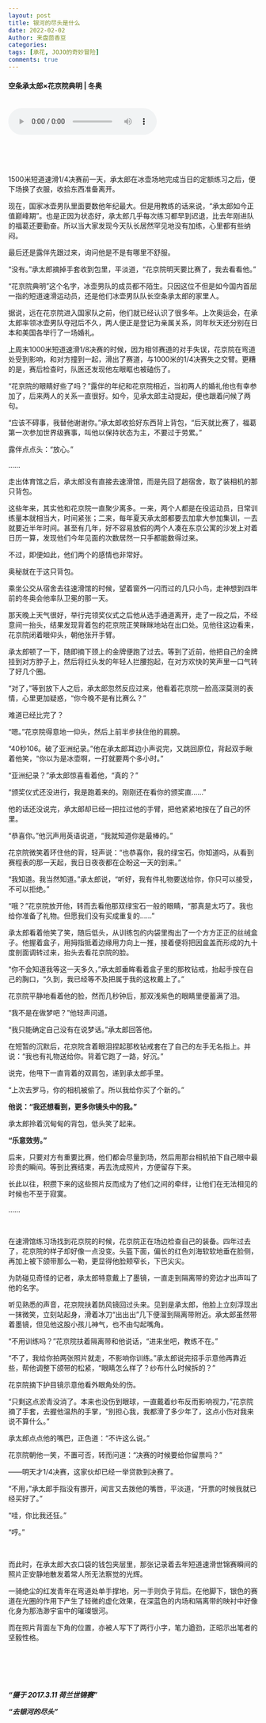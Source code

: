 ```yaml
---
layout: post
title: 银河的尽头是什么
date: 2022-02-02
Author: 来盘茴香豆
categories: 
tags: [承花, JOJO的奇妙冒险]
comments: true
--- 
```


#### 空条承太郎×花京院典明 | 冬奥


<br/>

<audio src="https://sharefs.ali.kugou.com/202202022334/03e97e47bf99f1db2b0e9067ce0e9cf9/G194/M03/05/19/Ag4DAF5rpiKAAEFtADZWs3751H8445.mp3" controls="controls">
  
</audio>
  
<br/><br/><br/>


1500米短道速滑1/4决赛前一天，承太郎在冰壶场地完成当日的定额练习之后，便下场换了衣服，收拾东西准备离开。

现在，国家冰壶男队里面要数他年纪最大。但是用教练的话来说，“承太郎如今正值巅峰期”。也是正因为状态好，承太郎几乎每次练习都早到迟退，比去年刚进队的福葛还要勤奋。所以当大家发现今天队长居然罕见地没有加练，心里都有些纳闷。

最后还是露伴先跟过来，询问他是不是有哪里不舒服。

“没有。”承太郎摘掉手套收到包里，平淡道，“花京院明天要比赛了，我去看看他。”

“花京院典明”这个名字，冰壶男队的成员都不陌生。只因这位不但是如今国内首屈一指的短道速滑运动员，还是他们冰壶男队队长空条承太郎的家里人。

据说，远在花京院进入国家队之前，他们就已经认识了很多年。上次奥运会，在承太郎率领冰壶男队夺冠后不久，两人便正是登记为亲属关系，同年秋天还分别在日本和美国各举行了一场婚礼。

上周末1000米短道速滑1/8决赛的时候，因为相邻赛道的对手失误，花京院在弯道处受到影响，和对方撞到一起，滑出了赛道，与1000米的1/4决赛失之交臂。更糟的是，赛后检查时，队医还发现他左眼眶也被磕伤了。

“花京院的眼睛好些了吗？”露伴的年纪和花京院相近，当初两人的婚礼他也有幸参加了，后来两人的关系一直很好。如今，见承太郎主动提起，便也跟着问候了两句。

“应该不碍事，我替他谢谢你。”承太郎收拾好东西背上背包，“后天就比赛了，福葛第一次参加世界级赛事，叫他以保持状态为主，不要过于劳累。”

露伴点点头：“放心。”

……

走出体育馆之后，承太郎没有直接去速滑馆，而是先回了趟宿舍，取了装相机的那只背包。

这些年来，其实他和花京院一直聚少离多。一来，两个人都是在役运动员，日常训练量本就相当大，时间紧张；二来，每年夏天承太郎都要去加拿大参加集训，一去就要近半年时间。甚至有几年，好不容易放假的两个人凑在东京公寓的沙发上对着日历一算，发现他们今年见面的次数居然一只手都能数得过来。

不过，即便如此，他们两个的感情也非常好。

奥秘就在于这只背包。

乘坐公交从宿舍去往速滑馆的时候，望着窗外一闪而过的几只小鸟，走神想到四年前的冬奥会他率队卫冕的那一天。

那天晚上天气很好，举行完领奖仪式之后他从选手通道离开，走了一段之后，不经意间一抬头，结果发现背着包的花京院正笑眯眯地站在出口处。见他往这边看来，花京院闭着眼仰头，朝他张开手臂。

承太郎顿了一下，随即摘下颈上的金牌便跑了过去。等到了近前，他把自己的金牌挂到对方脖子上，然后将红头发的年轻人拦腰抱起，在对方欢快的笑声里一口气转了好几个圈。

“对了，”等到放下人之后，承太郎忽然反应过来，他看着花京院一脸高深莫测的表情，心里更加疑惑，“你今晚不是有比赛么？”

难道已经比完了？

“嗯。”花京院得意地一仰头，然后上前半步扶住他的肩膀。

“40秒106。破了亚洲纪录。”他在承太郎耳边小声说完，又跳回原位，背起双手瞅着他笑，“你以为是冰壶啊，一打就要两个多小时。”

“亚洲纪录？”承太郎惊喜看着他，“真的？”

“颁奖仪式还没进行，我是跑着来的。刚刚还在看你的颁奖直……”

他的话还没说完，承太郎却已经一把拉过他的手臂，把他紧紧地按在了自己的怀里。

“恭喜你。”他沉声用英语说道，“我就知道你是最棒的。”

花京院微笑着环住他的背，轻声说：“也恭喜你，我的绿宝石。你知道吗，从看到赛程表的那一天起，我日日夜夜都在企盼这一天的到来。”

“我知道。我当然知道。”承太郎说，“听好，我有件礼物要送给你，你只可以接受，不可以拒绝。”

“哦？”花京院放开他，转而去看他那双绿宝石一般的眼睛，“那真是太巧了。我也给你准备了礼物。但愿我们没有买成重复的……”

承太郎看着他笑了笑，随后低头，从训练包的内袋里掏出了一个方方正正的丝绒盒子。他握着盒子，用拇指抵着边缘用力向上一推，接着便将把因盒盖而形成的九十度剖面调转过来，抬头去看花京院的脸。

“你不会知道我等这一天多久，”承太郎垂眸看着盒子里的那枚钻戒，抬起手按在自己的胸口，“久到，我已经等不及把属于我的这枚戴上了。”

花京院平静地看着他的脸，然而几秒钟后，那双浅紫色的眼睛里便蓄满了泪。

“我不是在做梦吧？”他轻声问道。

“我只能确定自己没有在说梦话。”承太郎回答他。

在短暂的沉默后，花京院含着眼泪捏起那枚钻戒套在了自己的左手无名指上。并说：“我也有礼物送给你。背着它跑了一路，好沉。”

说完，他甩下一直背着的双肩包，递到承太郎手里。

“上次去罗马，你的相机被偷了。所以我给你买了个新的。”

**他说：“我还想看到，更多你镜头中的我。”**

承太郎拎着沉甸甸的背包，低头笑了起来。

**“乐意效劳。”**

后来，只要对方有重要比赛，他们都会尽量到场，然后用那台相机拍下自己眼中最珍贵的瞬间。等到比赛结束，再去洗成照片，方便留存下来。

长此以往，积攒下来的这些照片反而成为了他们之间的牵绊，让他们在无法相见的时候也不至于寂寞。

……

<br/>

在速滑馆练习场找到花京院的时候，花京院正在场边检查自己的装备。四年过去了，花京院的样子却好像一点没变。头盔下面，偏长的红色刘海软软地垂在脸侧，再加上被下颌带那么一勒，更显得他脸颊窄长，下巴尖尖。

为防碰见奇怪的记者，承太郎特意戴上了墨镜，一直走到隔离带的旁边才出声叫了他的名字。

听见熟悉的声音，花京院扶着防风镜回过头来。见到是承太郎，他脸上立刻浮现出一抹微笑，立刻站起身，滑着冰刀“出出出”几下便溜到隔离带附近。承太郎虽然带着墨镜，但见他这股小孩儿神气，也不由勾起嘴角。

“不用训练吗？”花京院扶着隔离带和他说话，“进来坐吧，教练不在。”

“不了，我给你拍两张照片就走，不影响你训练。”承太郎说完招手示意他再靠近些，帮他调整下颌带的松紧，“眼睛怎么样了？纱布什么时候拆的？”

花京院摘下护目镜示意他看外眼角处的伤。

“只剩这点淤青没消了。本来也没伤到眼球，一直戴着纱布反而影响视力，”花京院摘了手套，去握他温热的手掌，“别担心我，我都滑了多少年了，这点小伤对我来说不算什么。”

承太郎点点他的嘴巴，正色道：“不许这么说。”

花京院朝他一笑，不置可否，转而问道：“决赛的时候要给你留票吗？”

——明天才1/4决赛，这家伙却已经一举贷款到决赛了。

“不用，”承太郎手指没有挪开，闻言又去拨他的嘴唇，平淡道，“开票的时候我就已经买好了。”

“哇，你比我还狂。”

“哼。”

<br/>

而此时，在承太郎大衣口袋的钱包夹层里，那张记录着去年短道速滑世锦赛瞬间的照片正安静地散发着常人所无法察觉的光辉。

一骑绝尘的红发青年在弯道处单手撑地，另一手则负于背后。在他脚下，银色的赛道在光圈的作用下产生了轻微的虚化效果，在深蓝色的内场和隔离带的映衬中好像化身为那浩渺宇宙中的璀璨银河。

而在照片背面左下角的位置，亦被人写下了两行小字，笔力遒劲，正昭示出笔者的坚毅性格。

<br/><br/><br/><br/>





***“摄于 2017.3.11 荷兰世锦赛”***

***“去银河的尽头”***

<br/><br/><br/><br/>

